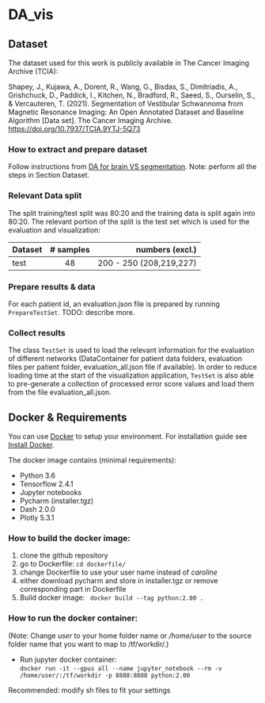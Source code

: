 # DA_vis

## Dataset
The dataset used for this work is publicly available in The Cancer Imaging Archive (TCIA):

Shapey, J., Kujawa, A., Dorent, R., Wang, G., Bisdas, S., Dimitriadis, A., Grishchuck, D., Paddick, I., Kitchen, N., Bradford, R., Saeed, S., Ourselin, S., & Vercauteren, T. (2021). Segmentation of Vestibular Schwannoma from Magnetic Resonance Imaging: An Open Annotated Dataset and Baseline Algorithm [Data set]. The Cancer Imaging Archive. https://doi.org/10.7937/TCIA.9YTJ-5Q73

### How to extract and prepare dataset
Follow instructions from [DA for brain VS segmentation](https://github.com/CarolineMagg/DA_brain/blob/main/README.md).
Note: perform all the steps in Section Dataset.

### Relevant Data split

The split training/test split was 80:20 and the training data is split again into 80:20. The relevant portion of the split is the test set which is used for the evaluation and visualization:

| Dataset    | # samples | numbers (excl.)          |
| ---------- |:---------:| ------------------------:|
| test       | 48        | 200 - 250 (208,219,227)  |

### Prepare results & data

For each patient id, an evaluation.json file is prepared by running `PrepareTestSet`. TODO: describe more.

### Collect results

The class `TestSet` is used to load the relevant information for the evaluation of different networks (DataContainer for patient data folders, evaluation files per patient folder, evaluation_all.json file if available). In order to reduce loading time at the start of the visualization application, `TestSet` is also able to pre-generate a collection of processed error score values and load them from the file evaluation_all.json. 

## Docker & Requirements
You can use [Docker](https://www.docker.com/) to setup your environment. For installation guide see [Install Docker](https://docs.docker.com/get-docker/). <br> 

The docker image contains (minimal requirements):
* Python 3.6
* Tensorflow 2.4.1 
* Jupyter notebooks
* Pycharm (installer.tgz)
* Dash 2.0.0
* Plotly 5.3.1

### How to build the docker image:
1. clone the github repository 
2. go to Dockerfile: ``` cd dockerfile/ ```
3. change Dockerfile to use your user name instead of *caroline* 
4. either download pycharm and store in installer.tgz or remove corresponding part in Dockerfile
5. Build docker image: ``` docker build --tag python:2.00 .``` 

### How to run the docker container:
(Note: Change *user* to your home folder name or */home/user* to the source folder name that you want to map to /tf/workdir/.)
* Run jupyter docker container: <br>
``` docker run -it --gpus all --name jupyter_notebook --rm -v /home/user/:/tf/workdir -p 8888:8888 python:2.00 ``` <br>

Recommended: modify sh files to fit your settings
